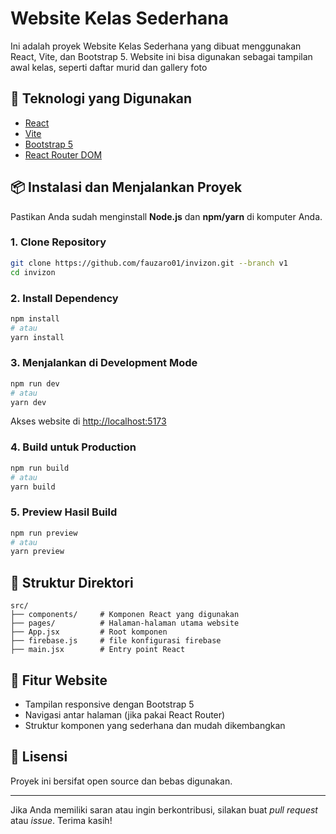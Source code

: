# Website Kelas Sederhana

Ini adalah proyek Website Kelas Sederhana yang dibuat menggunakan React, Vite, dan Bootstrap 5. Website ini bisa digunakan sebagai tampilan awal kelas, seperti daftar murid dan gallery foto

## 🔧 Teknologi yang Digunakan

- [React](https://reactjs.org/)
- [Vite](https://vitejs.dev/)
- [Bootstrap 5](https://getbootstrap.com/)
- [React Router DOM](https://reactrouter.com/)

## 📦 Instalasi dan Menjalankan Proyek

Pastikan Anda sudah menginstall **Node.js** dan **npm/yarn** di komputer Anda.

### 1. Clone Repository
```bash
git clone https://github.com/fauzaro01/invizon.git --branch v1
cd invizon
````

### 2. Install Dependency

```bash
npm install
# atau
yarn install
```

### 3. Menjalankan di Development Mode

```bash
npm run dev
# atau
yarn dev
```

Akses website di [http://localhost:5173](http://localhost:5173)

### 4. Build untuk Production

```bash
npm run build
# atau
yarn build
```

### 5. Preview Hasil Build

```bash
npm run preview
# atau
yarn preview
```

## 📁 Struktur Direktori

```
src/
├── components/     # Komponen React yang digunakan
├── pages/          # Halaman-halaman utama website
├── App.jsx         # Root komponen
├── firebase.js     # file konfigurasi firebase
├── main.jsx        # Entry point React
```

## 📸 Fitur Website

* Tampilan responsive dengan Bootstrap 5
* Navigasi antar halaman (jika pakai React Router)
* Struktur komponen yang sederhana dan mudah dikembangkan

## 📄 Lisensi

Proyek ini bersifat open source dan bebas digunakan.

---

Jika Anda memiliki saran atau ingin berkontribusi, silakan buat *pull request* atau *issue*. Terima kasih!
